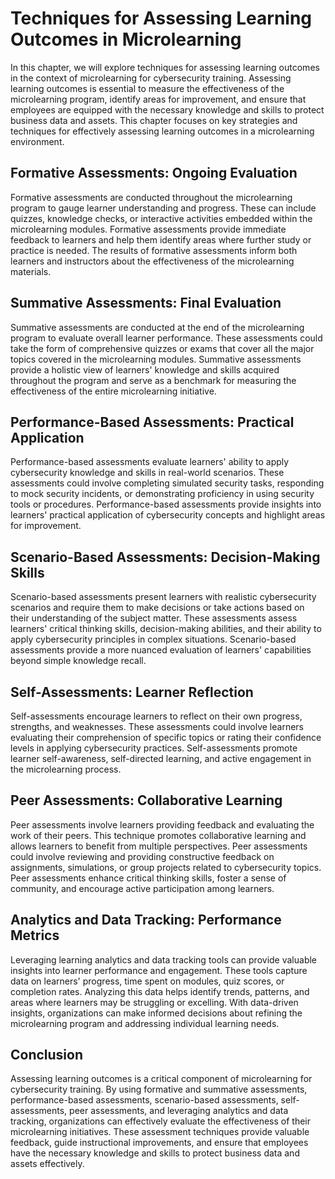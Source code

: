 Techniques for Assessing Learning Outcomes in Microlearning
====================================================================

In this chapter, we will explore techniques for assessing learning outcomes in the context of microlearning for cybersecurity training. Assessing learning outcomes is essential to measure the effectiveness of the microlearning program, identify areas for improvement, and ensure that employees are equipped with the necessary knowledge and skills to protect business data and assets. This chapter focuses on key strategies and techniques for effectively assessing learning outcomes in a microlearning environment.

Formative Assessments: Ongoing Evaluation
-----------------------------------------

Formative assessments are conducted throughout the microlearning program to gauge learner understanding and progress. These can include quizzes, knowledge checks, or interactive activities embedded within the microlearning modules. Formative assessments provide immediate feedback to learners and help them identify areas where further study or practice is needed. The results of formative assessments inform both learners and instructors about the effectiveness of the microlearning materials.

Summative Assessments: Final Evaluation
---------------------------------------

Summative assessments are conducted at the end of the microlearning program to evaluate overall learner performance. These assessments could take the form of comprehensive quizzes or exams that cover all the major topics covered in the microlearning modules. Summative assessments provide a holistic view of learners' knowledge and skills acquired throughout the program and serve as a benchmark for measuring the effectiveness of the entire microlearning initiative.

Performance-Based Assessments: Practical Application
----------------------------------------------------

Performance-based assessments evaluate learners' ability to apply cybersecurity knowledge and skills in real-world scenarios. These assessments could involve completing simulated security tasks, responding to mock security incidents, or demonstrating proficiency in using security tools or procedures. Performance-based assessments provide insights into learners' practical application of cybersecurity concepts and highlight areas for improvement.

Scenario-Based Assessments: Decision-Making Skills
--------------------------------------------------

Scenario-based assessments present learners with realistic cybersecurity scenarios and require them to make decisions or take actions based on their understanding of the subject matter. These assessments assess learners' critical thinking skills, decision-making abilities, and their ability to apply cybersecurity principles in complex situations. Scenario-based assessments provide a more nuanced evaluation of learners' capabilities beyond simple knowledge recall.

Self-Assessments: Learner Reflection
------------------------------------

Self-assessments encourage learners to reflect on their own progress, strengths, and weaknesses. These assessments could involve learners evaluating their comprehension of specific topics or rating their confidence levels in applying cybersecurity practices. Self-assessments promote learner self-awareness, self-directed learning, and active engagement in the microlearning process.

Peer Assessments: Collaborative Learning
----------------------------------------

Peer assessments involve learners providing feedback and evaluating the work of their peers. This technique promotes collaborative learning and allows learners to benefit from multiple perspectives. Peer assessments could involve reviewing and providing constructive feedback on assignments, simulations, or group projects related to cybersecurity topics. Peer assessments enhance critical thinking skills, foster a sense of community, and encourage active participation among learners.

Analytics and Data Tracking: Performance Metrics
------------------------------------------------

Leveraging learning analytics and data tracking tools can provide valuable insights into learner performance and engagement. These tools capture data on learners' progress, time spent on modules, quiz scores, or completion rates. Analyzing this data helps identify trends, patterns, and areas where learners may be struggling or excelling. With data-driven insights, organizations can make informed decisions about refining the microlearning program and addressing individual learning needs.

Conclusion
----------

Assessing learning outcomes is a critical component of microlearning for cybersecurity training. By using formative and summative assessments, performance-based assessments, scenario-based assessments, self-assessments, peer assessments, and leveraging analytics and data tracking, organizations can effectively evaluate the effectiveness of their microlearning initiatives. These assessment techniques provide valuable feedback, guide instructional improvements, and ensure that employees have the necessary knowledge and skills to protect business data and assets effectively.
